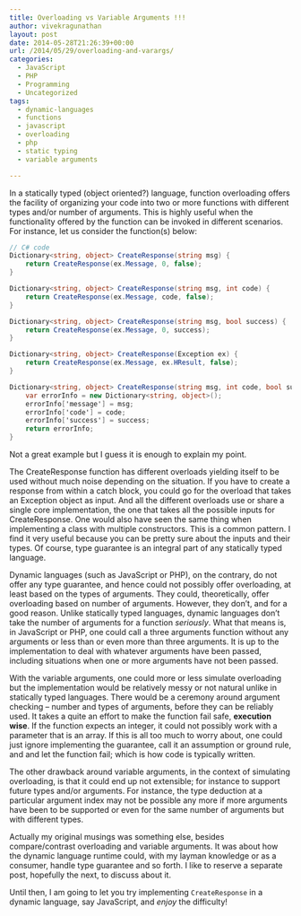 ```yaml
---
title: Overloading vs Variable Arguments !!!
author: vivekragunathan
layout: post
date: 2014-05-28T21:26:39+00:00
url: /2014/05/29/overloading-and-varargs/
categories:
  - JavaScript
  - PHP
  - Programming
  - Uncategorized
tags:
  - dynamic-languages
  - functions
  - javascript
  - overloading
  - php
  - static typing
  - variable arguments

---
```

In a statically typed (object oriented?) language, function overloading offers the facility of organizing your code into two or more functions with different types and/or number of arguments. This is highly useful when the functionality offered by the function can be invoked in different scenarios. For instance, let us consider the function(s) below:

<!--more-->

```csharp
// C# code
Dictionary<string, object> CreateResponse(string msg) {
	return CreateResponse(ex.Message, 0, false);
}

Dictionary<string, object> CreateResponse(string msg, int code) {
	return CreateResponse(ex.Message, code, false);
}

Dictionary<string, object> CreateResponse(string msg, bool success) {
	return CreateResponse(ex.Message, 0, success);
}

Dictionary<string, object> CreateResponse(Exception ex) {
	return CreateResponse(ex.Message, ex.HResult, false);
}

Dictionary<string, object> CreateResponse(string msg, int code, bool success) {
	var errorInfo = new Dictionary<string, object>();
	errorInfo['message'] = msg;
	errorInfo['code'] = code;
	errorInfo['success'] = success;
	return errorInfo;
}
```

Not a great example but I guess it is enough to explain my point.

The CreateResponse function has different overloads yielding itself to be used without much noise depending on the situation. If you have to create a response from within a catch block, you could go for the overload that takes an Exception object as input. And all the different overloads use or share a single core implementation, the one that takes all the possible inputs for CreateResponse. One would also have seen the same thing when implementing a class with multiple constructors. This is a common pattern. I find it very useful because you can be pretty sure about the inputs and their types. Of course, type guarantee is an integral part of any statically typed language.

Dynamic languages (such as JavaScript or PHP), on the contrary, do not offer any type guarantee, and hence could not possibly offer overloading, at least based on the types of arguments. They could, theoretically, offer overloading based on number of arguments. However, they don’t, and for a good reason. Unlike statically typed languages, dynamic languages don’t take the number of arguments for a function *seriously*. What that means is, in JavaScript or PHP, one could call a three arguments function without any arguments or less than or even more than three arguments. It is up to the implementation to deal with whatever arguments have been passed, including situations when one or more arguments have not been passed.

With the variable arguments, one could more or less simulate overloading but the implementation would be relatively messy or not natural unlike in statically typed languages. There would be a ceremony around argument checking – number and types of arguments, before they can be reliably used. It takes a quite an effort to make the function fail safe, **execution wise**. If the function expects an integer, it could not possibly work with a parameter that is an array. If this is all too much to worry about, one could just ignore implementing the guarantee, call it an assumption or ground rule, and and let the function fail; which is how code is typically written.

The other drawback around variable arguments, in the context of simulating overloading, is that it could end up not extensible; for instance to support future types and/or arguments. For instance, the type deduction at a particular argument index may not be possible any more if more arguments have been to be supported or even for the same number of arguments but with different types.

Actually my original musings was something else, besides compare/contrast overloading and variable arguments. It was about how the dynamic language runtime could, with my layman knowledge or as a consumer, handle type guarantee and so forth. I like to reserve a separate post, hopefully the next, to discuss about it.

Until then, I am going to let you try implementing `CreateResponse` in a dynamic language, say JavaScript, and *enjoy* the difficulty!
